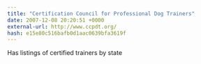 ```yaml
---
title: "Certification Council for Professional Dog Trainers"
date: 2007-12-08 20:20:51 +0000
external-url: http://www.ccpdt.org/
hash: e15e80c516bafb0d1aac0639bfa3619f
---
```


Has listings of certified trainers by state
